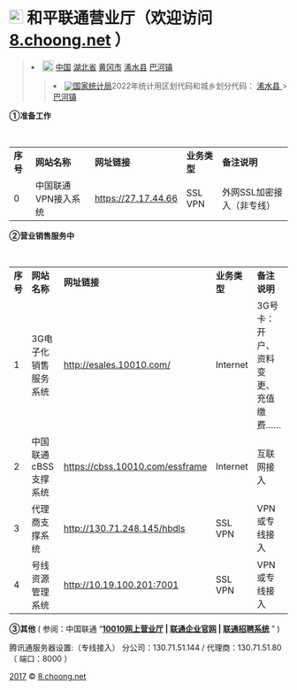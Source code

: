 # <img src="/images/Messenger.ico" height="25" width="25"/> 和平联通营业厅（欢迎访问 <a href="http://8.choong.net/" title="和平联通营业厅">8.choong.net</a>  ）

<blockquote>
 <li><a href="https://zh.wikipedia.org/wiki/" title="维基百科，自由的百科全书"><img <img style="vertical-align: text-bottom;" src="https://zh.wikipedia.org/static/favicon/wikipedia.ico" height="20" width="20"/></a> 
<a href="https://zh.wikipedia.org/wiki/%E4%B8%AD%E5%8D%8E%E4%BA%BA%E6%B0%91%E5%85%B1%E5%92%8C%E5%9B%BD" title="中华人民共和国 - 维基百科，自由的百科全书">中国</a>
 <a href="https://zh.wikipedia.org/wiki/%E6%B9%96%E5%8C%97%E7%9C%81" title="湖北省 - 维基百科，自由的百科全书">湖北省</a>
 <a href="https://zh.wikipedia.org/wiki/%E9%BB%84%E5%86%88%E5%B8%82" title="黄冈市 - 维基百科，自由的百科全书">黄冈市</a> 
 <a href="https://zh.wikipedia.org/wiki/%E6%B5%A0%E6%B0%B4%E5%8E%BF" title="浠水县 - 维基百科，自由的百科全书">浠水县</a>
 <a href="https://zh.wikipedia.org/wiki/%E5%B7%B4%E6%B2%B3%E9%95%87_(%E6%B5%A0%E6%B0%B4%E5%8E%BF)" title="巴河镇 (浠水县) - 维基百科，自由的百科全书">巴河镇</a></li>
 <blockquote>
 <li><a href="http://www.stats.gov.cn/" title="国家统计局"><img style="vertical-align: text-bottom;" src="http://www.stats.gov.cn/favicon.ico"/>国家统计局</a>2022年统计用区划代码和城乡划分代码：
 <a href="http://www.stats.gov.cn/sj/tjbz/tjyqhdmhcxhfdm/2022/42/11/421125.html" title="2022年统计用区划代码和城乡划分代码：浠水县">浠水县 </a> > 
 <a href="http://www.stats.gov.cn/sj/tjbz/tjyqhdmhcxhfdm/2022/42/11/25/421125101.html" title="2022年统计用区划代码和城乡划分代码：巴河镇 (浠水县)">巴河镇</a></li></blockquote>
</blockquote>

<B>①准备工作</B>
<table>
    <tr><td><B>序号</B></td>
        <td><B>网站名称</B></td>
        <td><B>网址链接</B></td>
        <td><B>业务类型</B></td>
        <td><B>备注说明</B></td>
    </tr>   
    <tr><td>0</td>
        <td>中国联通VPN接入系统</td>
         <td><a href="https://27.17.44.66" title="中国联通VPN接入系统，外网加密接入（非专线），需“工号+密码+验证码+短信口令”登陆">https://27.17.44.66</a> 
     </td>
         <td>SSL VPN</td>
         <td>外网SSL加密接入（非专线）</td>
    </tr>  
</table>

<B>②营业销售服务中</B>
<table>
    <tr><td><B>序号</B></td>
        <td><B>网站名称</B></td>
        <td><B>网址链接</B></td>
        <td><B>业务类型</B></td>
        <td><B>备注说明</B></td>
    </tr>  
     <tr><td>1</td>
        <td>3G电子化销售服务系统</td>
         <td><a href="http://esales.10010.com/" title="3G电子化销售服务系统">http://esales.10010.com/</a></td>
         <td>Internet</td>
         <td>3G号卡：开户、资料变更、充值缴费……</td>
    </tr>   
     <tr><td>2</td>
        <td>中国联通cBSS支撑系统</td>
        <td><a href="https://cbss.10010.com/essframe" title="中国联通cBSS支撑系统">https://cbss.10010.com/essframe</a></td>
         <td>Internet</td>
         <td>互联网接入</td>
    </tr> 
     <tr><td>3</td>
        <td>代理商支撑系统</td>
        <td><a href="http://130.71.248.145/hbdls" title="联通代理商支撑系统">http://130.71.248.145/hbdls</a></td>
         <td>SSL VPN</td>
         <td>VPN或专线接入</td>
    </tr> 
     <tr><td>4</td>
        <td>号线资源管理系统</td>
        <td><a href="http://10.19.100.201:7001" title="联通号线资源管理系统">http://10.19.100.201:7001</a></td>
         <td>SSL VPN</td>
         <td>VPN或专线接入</td>
    </tr> 
</table>

<B>③其他</B>
( 参阅：中国联通 “<B><a href="http://www.10010.com/" target="_blank">10010网上营业厅</a> 
| <a href="http://www.chinaunicom.com/" target="_blank">联通企业官网</a> 
| <a href="http://zhaopin.chinaunicom.com/" target="_blank">联通招聘系统</a></B> ” )

腾讯通服务器设置:（专线接入）  分公司：130.71.51.144 / 代理商：130.71.51.80 （ 端口：8000 ）

<a href="rili.html" title="万年历">2017</a> &copy; <a href="//8.choong.net" title="虫虫物语 | 乐哥在线">8.choong.net</a>
